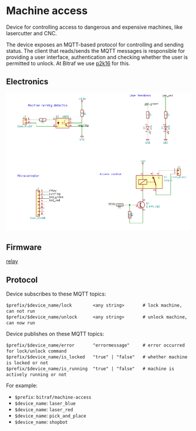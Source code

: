 # Machine access

Device for controlling access to dangerous and expensive machines, like lasercutter and CNC.

The device exposes an MQTT-based protocol for controlling and sending status.
The client that reads/sends the MQTT messages is responsible for providing a user interface,
authentication and checking whether the user is permitted to unlock.
At Bitraf we use [p2k16](https://github.com/bitraf/p2k16) for this.

## Electronics

![Schematics](./doc/schematics.png)

## Firmware

[relay](relay)

## Protocol

Device subscribes to these MQTT topics:
```
$prefix/$device_name/lock        <any string>       # lock machine, can not run
$prefix/$device_name/unlock      <any string>       # unlock machine, can now run
```

Device publishes on these MQTT topics:
```
$prefix/$device_name/error       "errormessage"     # error occurred for lock/unlock command
$prefix/$device_name/is_locked   "true" | "false"   # whether machine is locked or not
$prefix/$device_name/is_running  "true" | "false"   # machine is actively running or not
```

For example:
- `$prefix`: `bitraf/machine-access`
- `$device_name`: `laser_blue`
- `$device_name`: `laser_red`
- `$device_name`: `pick_and_place`
- `$device_name`: `shopbot`

